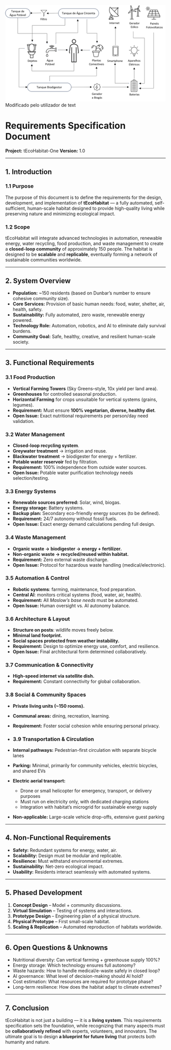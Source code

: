 ![This is an alt text.](/assets/Habitat3esquema.png "This is a sample image.")
Modificado pelo utilizador de text
# Requirements Specification Document  
**Project:** tEcoHabitat-One 
**Version:** 1.0  

---

## 1. Introduction  

### 1.1 Purpose  
The purpose of this document is to define the requirements for the design, development, and implementation of **tEcoHabitat** — a fully automated, self-sufficient, human-scale habitat designed to provide high-quality living while preserving nature and minimizing ecological impact.  

### 1.2 Scope  
tEcoHabitat will integrate advanced technologies in automation, renewable energy, water recycling, food production, and waste management to create a **closed-loop community** of approximately 150 people. The habitat is designed to be **scalable** and **replicable**, eventually forming a network of sustainable communities worldwide.  

---

## 2. System Overview  

- **Population:** ~150 residents (based on Dunbar’s number to ensure cohesive community size).  
- **Core Services:** Provision of basic human needs: food, water, shelter, air, health, safety.  
- **Sustainability:** Fully automated, zero waste, renewable energy powered.  
- **Technology Role:** Automation, robotics, and AI to eliminate daily survival burdens.  
- **Community Goal:** Safe, healthy, creative, and resilient human-scale society.  

---

## 3. Functional Requirements  

### 3.1 Food Production  
- **Vertical Farming Towers** (Sky Greens–style, 10x yield per land area).  
- **Greenhouses** for controlled seasonal production.  
- **Horizontal Farming** for crops unsuitable for vertical systems (grains, legumes).  
- **Requirement:** Must ensure **100% vegetarian, diverse, healthy diet**.  
- **Open Issue:** Exact nutritional requirements per person/day need validation.  

### 3.2 Water Management  
- **Closed-loop recycling system**.  
- **Greywater treatment** → irrigation and reuse.  
- **Blackwater treatment** → biodigester for energy + fertilizer.  
- **Potable water reservoir** fed by filtration.  
- **Requirement:** 100% independence from outside water sources.  
- **Open Issue:** Potable water purification technology needs selection/testing.  

### 3.3 Energy Systems  
- **Renewable sources preferred:** Solar, wind, biogas.  
- **Energy storage:** Battery systems.  
- **Backup plan:** Secondary eco-friendly energy sources (to be defined).  
- **Requirement:** 24/7 autonomy without fossil fuels.  
- **Open Issue:** Exact energy demand calculations pending full design.  

### 3.4 Waste Management  
- **Organic waste → biodigester → energy + fertilizer.**  
- **Non-organic waste → recycled/reused within habitat.**  
- **Requirement:** Zero external waste discharge.  
- **Open Issue:** Protocol for hazardous waste handling (medical/electronic).  

### 3.5 Automation & Control  
- **Robotic systems**: farming, maintenance, food preparation.  
- **Central AI**: monitors critical systems (food, water, air, health).  
- **Requirement:** All *Maslow’s base needs* must be automated.  
- **Open Issue:** Human oversight vs. AI autonomy balance.  

### 3.6 Architecture & Layout  
- **Structure on posts**: wildlife moves freely below.  
- **Minimal land footprint.**  
- **Social spaces protected from weather instability.**  
- **Requirement:** Design to optimize energy use, comfort, and resilience.  
- **Open Issue:** Final architectural form determined collaboratively.  

### 3.7 Communication & Connectivity  
- **High-speed internet via satellite dish.**  
- **Requirement:** Constant connectivity for global collaboration.  

### 3.8 Social & Community Spaces  
- **Private living units (~150 rooms).**  
- **Communal areas:** dining, recreation, learning.  
- **Requirement:** Foster social cohesion while ensuring personal privacy.

- ### 3.9 Transportation & Circulation
- **Internal pathways:** Pedestrian-first circulation with separate bicycle lanes  
- **Parking:** Minimal, primarily for community vehicles, electric bicycles, and shared EVs  
- **Electric aerial transport:**  
  - Drone or small helicopter for emergency, transport, or delivery purposes  
  - Must run on electricity only, with dedicated charging stations  
  - Integration with habitat’s microgrid for sustainable energy supply  
- **Non-applicable:** Large-scale vehicle drop-offs, extensive guest parking  

---

## 4. Non-Functional Requirements  

- **Safety:** Redundant systems for energy, water, air.  
- **Scalability:** Design must be modular and replicable.  
- **Resilience:** Must withstand environmental extremes.  
- **Sustainability:** Net-zero ecological impact.  
- **Usability:** Residents interact seamlessly with automated systems.  

---

## 5. Phased Development  

1. **Concept Design** – Model + community discussions.  
2. **Virtual Simulation** – Testing of systems and interactions.  
3. **Prototype Design** – Engineering plan of a physical structure.  
4. **Physical Prototype** – First small-scale habitat.  
5. **Scaling & Replication** – Automated reproduction of habitats worldwide.  

---

## 6. Open Questions & Unknowns  

- Nutritional diversity: Can vertical farming + greenhouse supply 100%?  
- Energy storage: Which technology ensures full autonomy?  
- Waste hazards: How to handle medical/e-waste safely in closed loop?  
- AI governance: What level of decision-making should AI hold?  
- Cost estimation: What resources are required for prototype phase?  
- Long-term resilience: How does the habitat adapt to climate extremes?  

---

## 7. Conclusion  

tEcoHabitat is not just a building — it is a **living system**. This requirements specification sets the foundation, while recognizing that many aspects must be **collaboratively refined** with experts, volunteers, and innovators. The ultimate goal is to design **a blueprint for future living** that protects both humanity and nature.  




